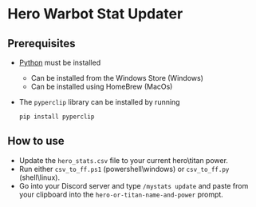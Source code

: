 # Hero Warbot Stat Updater

## Prerequisites

- [Python](https://www.python.org/downloads/) must be installed
  - Can be installed from the Windows Store (Windows)
  - Can be installed using HomeBrew (MacOs)

- The `pyperclip` library can be installed by running

  ```shell
  pip install pyperclip
  ```

## How to use

- Update the `hero_stats.csv` file to your current hero\titan power.
- Run either `csv_to_ff.ps1` (powershell\windows) or `csv_to_ff.py` (shell\linux).
- Go into your Discord server and type `/mystats update` and paste from your clipboard into the `hero-or-titan-name-and-power` prompt.
